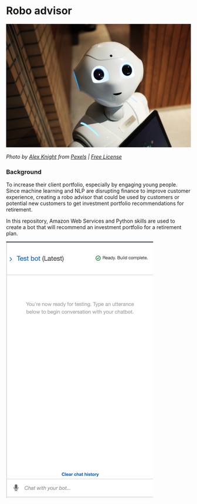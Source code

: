 # Robo advisor



![Robot](Images/robot.jpg)

*Photo by [Alex Knight](https://www.pexels.com/@alex-knight-1272316?utm_content=attributionCopyText&utm_medium=referral&utm_source=pexels) from [Pexels](https://www.pexels.com/photo/high-angle-photo-of-robot-2599244/?utm_content=attributionCopyText&utm_medium=referral&utm_source=pexels) | [Free License](https://www.pexels.com/photo-license/)*

### Background

 To increase their client portfolio, especially by engaging young people. Since machine learning and NLP are disrupting finance to improve customer experience, creating a robo advisor that could be used by customers or potential new customers to get investment portfolio recommendations for retirement.

In this repository, Amazon Web Services and  Python skills are used to create a bot that will recommend an investment portfolio for a retirement plan.

![Robo Advisor test ](Images/bot-test-with-lambda.gif)